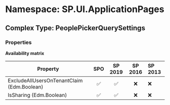 # Namespace: SP.UI.ApplicationPages

## Complex Type: PeoplePickerQuerySettings

### Properties

**Availability matrix**

Property | SPO | SP 2019 | SP 2016 | SP 2013
----------|:---:|:-------:|:-------:|:-------
ExcludeAllUsersOnTenantClaim (Edm.Boolean) | ✅ | ✅ | ❌ | ❌
IsSharing (Edm.Boolean) | ✅ | ✅ | ❌ | ❌
